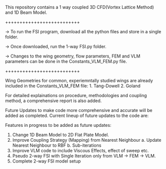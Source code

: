 This repository contains a 1 way coupled 3D CFD(Vortex Lattice Method) and 1D Beam Model. 

++++++++++++++++++++++++++

-> To run the FSI program, download all the python files and store in a single folder. 

-> Once downloaded, run the 1-way FSI.py folder. 

-> Changes to the wing geometry, flow parameters, FEM and VLM parameters can be done in the Constants_VLM_FEM.py file. 

++++++++++++++++++++++++++

Wing Geometries for common, experiemntally studied wings are already included in the Constants_VLM_FEM file:
      1. Tang-Dowell
      2. Goland

For detailed explainations on procedure, methodologies and coupling method, a comprehensive report is also added. 

Future Updates to make code more comprehensive and accurate will be added as completed. 
Current lineup of future updates to the code are:

Features in progress to be added as future updates: 

1. Change 1D Beam Model to 2D Flat Plate Model.
2. Improve Coupling Strategy (Mapping) from Nearest Neighbour
      a. Update Nearest Neighbour to RBF
      b. Sub-iterations
3. Improve VLM code to include Viscous Effects, effect of sweep etc. 
4. Pseudo 2-way FSI with Single Iteration only from VLM -> FEM -> VLM.
5. Complete 2-way FSI model setup 

   
